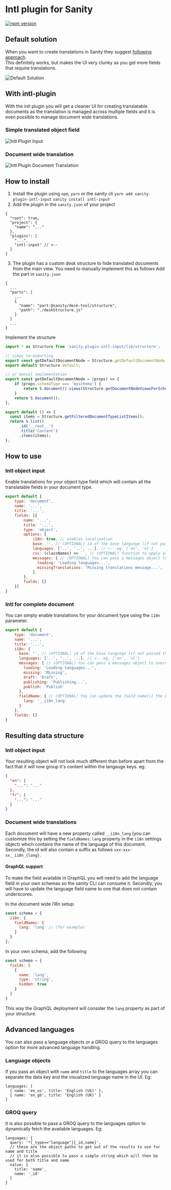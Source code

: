 # Intl plugin for Sanity
[![npm version](https://img.shields.io/npm/v/sanity-plugin-intl-input.svg?style=flat)](https://www.npmjs.com/package/sanity-plugin-intl-input)

## Default solution
When you want to create translations in Sanity they suggest [following approach](https://www.sanity.io/docs/localization).  
This definitely works, but makes the UI very clunky as you get more fields that require translations.  

![Default Solution](https://raw.githubusercontent.com/LiamMartens/sanity-plugin-intl-input/master/doc/img/default-solution.gif)  

## With intl-plugin
With the intl plugin you will get a cleaner UI for creating translatable documents as the translation is managed across multiple fields and it is even possible to manage document wide translations.  

### Simple translated object field
![Intl Plugin Input](https://raw.githubusercontent.com/LiamMartens/sanity-plugin-intl-input/master/doc/img/intl-plugin.gif)  

### Document wide translation
![Intl Plugin Document Translation](https://raw.githubusercontent.com/LiamMartens/sanity-plugin-intl-input/master/doc/img/intl-plugin-document.gif)  

## How to install
1. Install the plugin using `npm`, `yarn` or the sanity cli
`yarn add sanity-plugin-intl-input`
`sanity install intl-input`
2. Add the plugin in the `sanity.json` of your project
```
{
  "root": true,
  "project": {
    "name": "..."
  },
  "plugins": [
    "...",
    "intl-input" // <--
  ]
}
```

3. The plugin has a custom desk structure to hide translated documents from the main view. You need to manually implement this as follows
Add the part in `sanity.json`
```
{
  ...
  "parts": [
    ...
    {
      "name": "part:@sanity/desk-tool/structure",
      "path": "./deskStructure.js"
    }
  ]
  ...
}
```

Implement the structure
```javascript
import * as Structure from 'sanity-plugin-intl-input/lib/structure';

// simpy re-exporting
export const getDefaultDocumentNode = Structure.getDefaultDocumentNode;
export default Structure.default;

// or manual implementation
export const getDefaultDocumentNode = (props) => {
    if (props.schemaType === 'myschema') {
        return S.document().views(Structure.getDocumentNodeViewsForSchemaType(props.schemaType));
    }
    return S.document();
};

export default () => {
  const items = Structure.getFilteredDocumentTypeListItems();
  return S.list()
      .id('__root__')
      .title('Content')
      .items(items);
};
```

## How to use
### Intl object input
Enable translations for your object type field which will contain all the translatable fields in your document type.  
```javascript
export default {
    type: 'document',
    name: '...',
    title: '...',
    fields: [{
        name: '...',
        title: '...',
        type: 'object',
        options: {
            i18n: true, // enables localization
            base: '', // (OPTIONAL) id of the base language (if not passed the first one is considered base language)
            languages: ['..', '..', ...], // <-- eg. ['en', 'nl']
            css: (classNames) => ``, // (OPTIONAL) function to apply additional CSS for theming purposes. The classNames argument is an object with the css module classnames.
            messages: { // (OPTIONAL) You can pass a messages object to override the default messsages shown
              loading: 'Loading languages...',
              missingTranslations: 'Missing translations message...',
            },
        },
        fields: []
    }]
}
```

### Intl for complete document
You can simply enable translations for your document type using the `i18n` parameter.
```javascript
export default {
    type: 'document',
    name: '...',
    title: '...',
    i18n: {
      base: '', // (OPTIONAL) id of the base language (if not passed the first one is considered base language)
      languages: ['..', '..', ...], // <-- eg. ['en', 'nl']
      messages: { // (OPTIONAL) You can pass a messages object to override the default messsages shown
        loading: 'Loading languages...',
        missing: 'Missing',
        draft: 'Draft',
        publishing: 'Publishing...',
        publish: 'Publish'
      },
      fieldName: { // (OPTIONAL) You can update the field name(s) the plugin injects
        lang: '__i18n_lang'
      }
    },
    fields: []
}
```

## Resulting data structure
### Intl object input
Your resulting object will not look much different than before apart from the fact that it will now group it's content within the langauge keys. eg:
```json
{
  "en": {
    "...": "..."
  },
  "fr": {
    "...": "..."
  }
}
```

### Document wide translations
Each document will have a new property called `__i18n_lang` (you can customize this by setting the `fieldNames.lang` property in the `i18n` settings object) which contains the name of the language of this document.
Secondly, the id will also contain a suffix as follows `xxx-xxx-xx__i18n_{lang}`.

#### GraphQL support
To make the field available in GraphQL you will need to add the language field in your own schemas so the sanity CLI can consume it.
Secondly, you will have to update the language field name to one that does not contain underscores.

In the document wide i18n setup:
```javascript
const schema = {
  i18n: {
    fieldNames: {
      lang: 'lang' // (for example)
    }
  }
};
```

In your own schema, add the following
```javascript
const schema = {
  fields: [
    {
      name: 'lang',
      type: 'string',
      hidden: true
    }
  ]
}
```

This way the GraphQL deployment will consider the `lang` property as part of your structure.

## Advanced languages
You can also pass a language objects or a GROQ query to the languages option for more advanced language handling.

### Language objects
If you pass an object with `name` and `title` to the languages array you can separate the data key and the visualized language name in the UI.
Eg:
```
languages: [
  { name: 'en_us', title: 'English (US)' },
  { name: 'en_gb', title: 'English (UK)' }
]
```

### GROQ query
It is also possible to pass a GROQ query to the languages option to dynamically fetch the available languages.
Eg:
```
languages: {
  query: '*[_type=="language"]{_id,name}',
  // these are the object paths to get out of the results to use for name and title
  // it is also possible to pass a simple string which will then be used for both title and name
  value: {
    title: 'name',
    name: '_id'
  }
}
```

